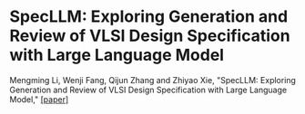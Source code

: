 # SpecLLM: Exploring Generation and Review of VLSI Design Specification with Large Language Model
Mengming Li, Wenji Fang, Qijun Zhang and Zhiyao Xie, "SpecLLM: Exploring Generation and Review of VLSI Design Specification with Large Language Model," [[paper]](https://arxiv.org/pdf/2401.13266.pdf)

